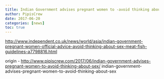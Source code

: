 ```yaml
---
title: Indian Government advises pregnant women to -avoid thinking about sex-
author: PipisCrew
date: 2017-06-20
categories: [news]
toc: true
---
```


http://www.independent.co.uk/news/world/asia/indian-government-pregnant-women-official-advice-avoid-thinking-about-sex-meat-fish-guidelines-a7798816.html

origin - http://www.pipiscrew.com/2017/06/indian-government-advises-pregnant-women-to-avoid-thinking-about-sex/ indian-government-advises-pregnant-women-to-avoid-thinking-about-sex